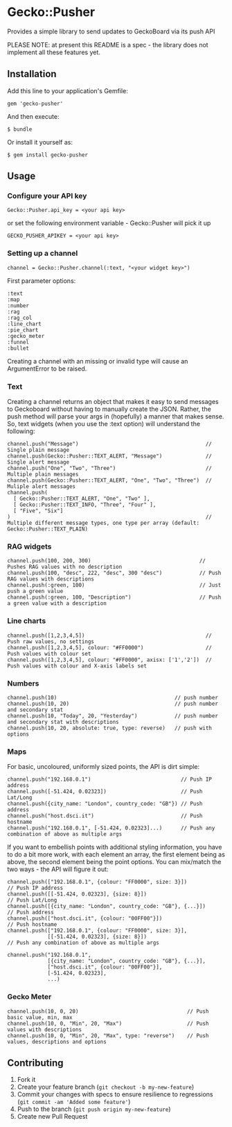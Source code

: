 # Gecko::Pusher

Provides a simple library to send updates to GeckoBoard via its push API

PLEASE NOTE: at present this README is a spec - the library does not implement all these features yet.

## Installation

Add this line to your application's Gemfile:

    gem 'gecko-pusher'

And then execute:

    $ bundle

Or install it yourself as:

    $ gem install gecko-pusher

## Usage

### Configure your API key

    Gecko::Pusher.api_key = <your api key>

or set the following environment variable - Gecko::Pusher will pick it up

    GECKO_PUSHER_APIKEY = <your api key>

### Setting up a channel

    channel = Gecko::Pusher.channel(:text, "<your widget key>")

First parameter options:

    :text
    :map
    :number
    :rag
    :rag_col
    :line_chart
    :pie_chart
    :gecko_meter
    :funnel
    :bullet

Creating a channel with an missing or invalid type will cause an ArgumentError to be raised.

### Text

Creating a channel returns an object that makes it easy to send messages to Geckoboard without having to manually create the JSON. Rather, the push method will parse your args in (hopefully) a manner that makes sense. So, text widgets (when you use the :text option) will understand the following:

    channel.push("Message")                                         // Single plain message
    channel.push(Gecko::Pusher::TEXT_ALERT, "Message")              // Single alert message
    channel.push("One", "Two", "Three")                             // Multiple plain messages
    channel.push(Gecko::Pusher::TEXT_ALERT, "One", "Two", "Three")  // Muliple alert messages
    channel.push(
      [ Gecko::Pusher::TEXT_ALERT, "One", "Two" ],
      [ Gecko::Pusher::TEXT_INFO, "Three", "Four" ],
      [ "Five", "Six"]
    )                                                               // Multiple different message types, one type per array (default: Gecko::Pusher::TEXT_PLAIN)

### RAG widgets

    channel.push(100, 200, 300)                                   // Pushes RAG values with no description
    channel.push(100, "desc", 222, "desc", 300 "desc")            // Push RAG values with descriptions
    channel.push(:green, 100)                                     // Just push a green value
    channel.push(:green, 100, "Description")                      // Push a green value with a description

### Line charts

    channel.push([1,2,3,4,5])                                       // Push raw values, no settings
    channel.push([1,2,3,4,5], colour: "#FF0000")                    // Push values with colour set
    channel.push([1,2,3,4,5], colour: "#FF0000", axisx: ['1','2'])  // Push values with colour and X-axis labels set

### Numbers

    channel.push(10)                                      // push number
    channel.push(10, 20)                                  // push number and secondary stat
    channel.push(10, "Today", 20, "Yesterday")            // push number and secondary stat with descriptions
    channel.push(10, 20, absolute: true, type: reverse)   // push with options

### Maps

For basic, uncoloured, uniformly sized points, the API is dirt simple:

    channel.push("192.168.0.1")                             // Push IP address
    channel.push([-51.424, 0.02323])                        // Push Lat/Long
    channel.push({city_name: "London", country_code: "GB"}) // Push address
    channel.push("host.dsci.it")                            // Push hostname
    channel.push("192.168.0.1", [-51.424, 0.02323]...)      // Push any combination of above as multiple args

If you want to embellish points with additional styling information, you have to do a bit more work, with each element
an array, the first element being as above, the second element being the point options. You can mix/match the two ways - the API
will figure it out:

    channel.push(["192.168.0.1", {colour: "FF0000", size: 3}])            // Push IP address
    channel.push([[-51.424, 0.02323], {size: 8}])                         // Push Lat/Long
    channel.push([{city_name: "London", country_code: "GB"}, {...}])      // Push address
    channel.push(["host.dsci.it", {colour: "00FF00"}])                    // Push hostname
    channel.push(["192.168.0.1", {colour: "FF0000", size: 3}],
                 [[-51.424, 0.02323], {size: 8}])                         // Push any combination of above as multiple args

    channel.push("192.168.0.1",
                 [{city_name: "London", country_code: "GB"}, {...}],
                 ["host.dsci.it", {colour: "00FF00"}],
                 [-51.424, 0.02323],
                 ...)

### Gecko Meter

    channel.push(10, 0, 20)                                   // Push basic value, min, max
    channel.push(10, 0, "Min", 20, "Max")                     // Push values with descriptions
    channel.push(10, 0, "Min", 20, "Max", type: "reverse")    // Push values, descriptions and options

## Contributing

1. Fork it
2. Create your feature branch (`git checkout -b my-new-feature`)
3. Commit your changes with specs to ensure resilience to regressions (`git commit -am 'Added some feature'`)
4. Push to the branch (`git push origin my-new-feature`)
5. Create new Pull Request

